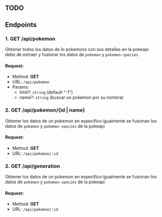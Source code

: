## TODO

## Endpoints

### 1. GET /api/pokemon

Obtener todos los datos de lo pokemons con sus detalles en la pokeapi debe de extraer y fusionar los datos de `pokemon` y `pokemon-species`

#### Request:

-   Method: **GET**
-   URL: `/api/pokemon`
-   Params:
    -   limit?: `string` (default "-1")
    -   name?: `string` (buscar un pokemon por su nombre)

### 2. GET /api/pokemon/{id | name}

Obtener los datos de un pokemon en especifico igualmente se fusionan los datos de `pokemon` y `pokemon-species` de la pokeapi

#### Request:

-   Method: **GET**
-   URL: `/api/pokemon/:id`

### 2. GET /api/generation

Obtener los datos de un pokemon en especifico igualmente se fusionan los datos de `pokemon` y `pokemon-species` de la pokeapi

#### Request:

-   Method: **GET**
-   URL: `/api/pokemon/:id`
